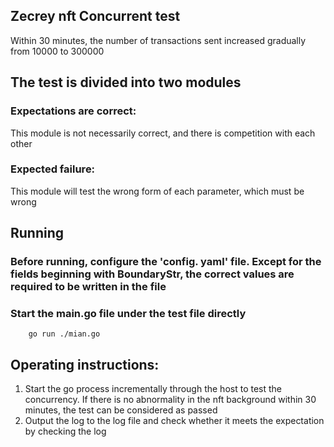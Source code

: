 ## Zecrey nft Concurrent test

Within 30 minutes, the number of transactions sent increased gradually from 10000 to 300000

## The test is divided into two modules

### Expectations are correct:

This module is not necessarily correct, and there is competition with each other

### Expected failure:

This module will test the wrong form of each parameter, which must be wrong

## Running

### Before running, configure the 'config. yaml' file. Except for the fields beginning with BoundaryStr, the correct values are required to be written in the file

### Start the main.go file under the test file directly

```
    go run ./mian.go
```

## Operating instructions:

1. Start the go process incrementally through the host to test the concurrency. If there is no abnormality in the nft
   background within 30 minutes, the test can be considered as passed
2. Output the log to the log file and check whether it meets the expectation by checking the log

